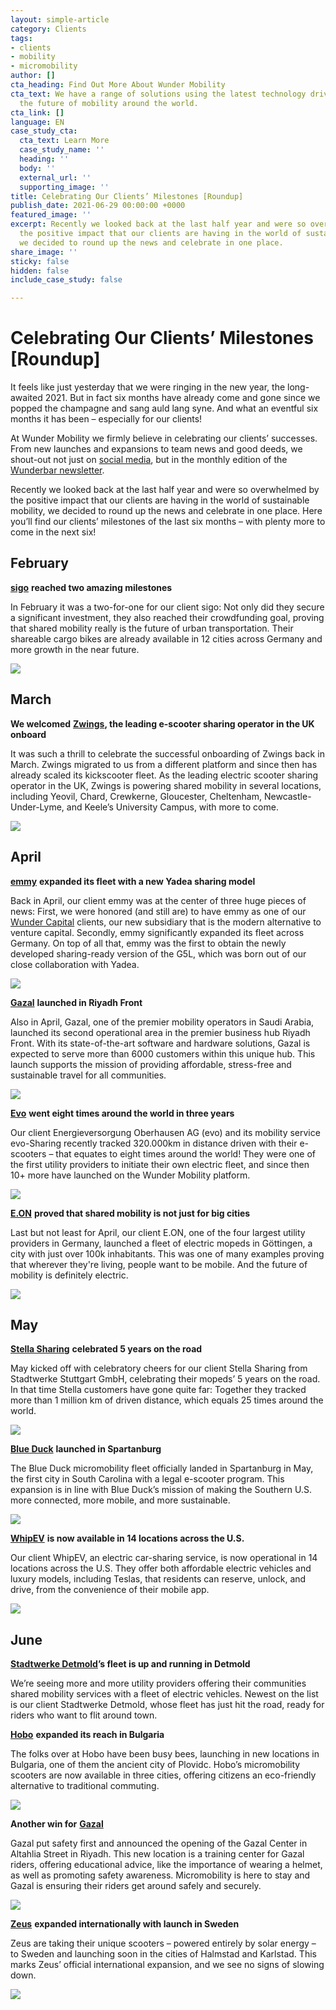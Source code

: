 ```yaml
---
layout: simple-article
category: Clients
tags:
- clients
- mobility
- micromobility
author: []
cta_heading: Find Out More About Wunder Mobility
cta_text: We have a range of solutions using the latest technology driving forward
  the future of mobility around the world.
cta_link: []
language: EN
case_study_cta:
  cta_text: Learn More
  case_study_name: ''
  heading: ''
  body: ''
  external_url: ''
  supporting_image: ''
title: Celebrating Our Clients’ Milestones [Roundup]
publish_date: 2021-06-29 00:00:00 +0000
featured_image: ''
excerpt: Recently we looked back at the last half year and were so overwhelmed by
  the positive impact that our clients are having in the world of sustainable mobility,
  we decided to round up the news and celebrate in one place.
share_image: ''
sticky: false
hidden: false
include_case_study: false

---
```

# Celebrating Our Clients’ Milestones \[Roundup\]

It feels like just yesterday that we were ringing in the new year, the long-awaited 2021. But in fact six months have already come and gone since we popped the champagne and sang auld lang syne. And what an eventful six months it has been – especially for our clients!

At Wunder Mobility we firmly believe in celebrating our clients’ successes. From new launches and expansions to team news and good deeds, we shout-out not just on [social media](https://www.linkedin.com/company/wundermobility/), but in the monthly edition of the [Wunderbar newsletter](https://www.wundermobility.com/newsletter).

Recently we looked back at the last half year and were so overwhelmed by the positive impact that our clients are having in the world of sustainable mobility, we decided to round up the news and celebrate in one place. Here you’ll find our clients’ milestones of the last six months – with plenty more to come in the next six!

## February

[**sigo**](https://sigo.green/) **reached two amazing milestones**

In February it was a two-for-one for our client sigo: Not only did they secure a significant investment, they also reached their crowdfunding goal, proving that shared mobility really is the future of urban transportation. Their shareable cargo bikes are already available in 12 cities across Germany and more growth in the near future.

![](/uploads/2021/06/28/bf674102-0609-443a-8793-5f2b8d48723c.jpeg)

## March

**We welcomed** [**Zwings**](https://www.zwings.co.uk/)**, the leading e-scooter sharing operator in the UK onboard**

It was such a thrill to celebrate the successful onboarding of Zwings back in March. Zwings migrated to us from a different platform and since then has already scaled its kickscooter fleet. As the leading electric scooter sharing operator in the UK, Zwings is powering shared mobility in several locations, including Yeovil, Chard, Crewkerne, Gloucester, Cheltenham, Newcastle-Under-Lyme, and Keele’s University Campus, with more to come.

![](/uploads/2021/06/28/44d23290-a34a-47e6-81f2-f680eb0a2f1c.png)

## April

[**emmy**](https://emmy-sharing.de/en/) **expanded its fleet with a new Yadea sharing model**

Back in April, our client emmy was at the center of three huge pieces of news: First, we were honored (and still are) to have emmy as one of our [Wunder Capital](https://techcrunch.com/2021/04/26/wunder-mobilitys-new-lending-business-helps-micromobility-startups-finance-fleets/) clients, our new subsidiary that is the modern alternative to venture capital. Secondly, emmy significantly expanded its fleet across Germany. On top of all that, emmy was the first to obtain the newly developed sharing-ready version of the G5L, which was born out of our close collaboration with Yadea.

![](/uploads/2021/06/28/314006ae-9919-4f15-bcf8-d28bdc197980.png)

[**Gazal**](https://gazal.app/#section_1) **launched in Riyadh Front**

Also in April, Gazal, one of the premier mobility operators in Saudi Arabia, launched its second operational area in the premier business hub Riyadh Front. With its state-of-the-art software and hardware solutions, Gazal is expected to serve more than 6000 customers within this unique hub. This launch supports the mission of providing affordable, stress-free and sustainable travel for all communities.

![](/uploads/2021/06/28/5c676903-a152-4a79-8811-67766630a2cd.jpeg)

[**Evo**](https://www.evo-energie.de/) **went eight times around the world in three years**

Our client Energieversorgung Oberhausen AG (evo) and its mobility service evo-Sharing recently tracked 320.000km in distance driven with their e-scooters – that equates to eight times around the world! They were one of the first utility providers to initiate their own electric fleet, and since then 10+ more have launched on the Wunder Mobility platform.

![](/uploads/2021/06/28/05328fe7-c2d6-4a27-a7e4-8779fd43dd98.jpeg)

[**E.ON**](https://www.eon.de/de/pk.html) **proved that shared mobility is not just for big cities**

Last but not least for April, our client E.ON, one of the four largest utility providers in Germany, launched a fleet of electric mopeds in Göttingen, a city with just over 100k inhabitants. This was one of many examples proving that wherever they're living, people want to be mobile. And the future of mobility is definitely electric.

![](/uploads/2021/06/28/dc74d2bf-0e79-a25d-7bf8-1f6423ef26c7.jpeg)

## May

[**Stella Sharing**](https://www.stella-sharing.de/) **celebrated 5 years on the road**

May kicked off with celebratory cheers for our client Stella Sharing from Stadtwerke Stuttgart GmbH, celebrating their mopeds’ 5 years on the road. In that time Stella customers have gone quite far: Together they tracked more than 1 million km of driven distance, which equals 25 times around the world.

![](/uploads/2021/06/28/749c988a-e8bf-8d72-9f3a-9d1dbdc7f843.jpeg)

[**Blue Duck**](https://www.flyblueduck.com/) **launched in Spartanburg**

The Blue Duck micromobility fleet officially landed in Spartanburg in May, the first city in South Carolina with a legal e-scooter program. This expansion is in line with Blue Duck’s mission of making the Southern U.S. more connected, more mobile, and more sustainable.

![](/uploads/2021/06/28/6d84dcbd-1b92-fe9e-91c6-20a22b358cf2.jpeg)

[**WhipEV**](https://www.whipev.com/) **is now available in 14 locations across the U.S.**

Our client WhipEV, an electric car-sharing service, is now operational in 14 locations across the U.S. They offer both affordable electric vehicles and luxury models, including Teslas, that residents can reserve, unlock, and drive, from the convenience of their mobile app.

![](/uploads/2021/06/28/4481f3af-b8b8-87f7-0243-1881cab4fca8.png)

## June

[**Stadtwerke Detmold**](https://www.stadtwerke-detmold.de/E-Mobilitaet)**’s fleet is up and running in Detmold**

We’re seeing more and more utility providers offering their communities shared mobility services with a fleet of electric vehicles. Newest on the list is our client Stadtwerke Detmold, whose fleet has just hit the road, ready for riders who want to flit around town.

[**Hobo**](https://www.hobo.bg/) **expanded its reach in Bulgaria**

The folks over at Hobo have been busy bees, launching in new locations in Bulgaria, one of them the ancient city of Plovidc. Hobo’s micromobility scooters are now available in three cities, offering citizens an eco-friendly alternative to traditional commuting.

![](/uploads/2021/06/28/1624464311467.gif)

**Another win for** [**Gazal**](https://gazal.app/#section_1)

Gazal put safety first and announced the opening of the Gazal Center in Altahlia Street in Riyadh. This new location is a training center for Gazal riders, offering educational advice, like the importance of wearing a helmet, as well as promoting safety awareness. Micromobility is here to stay and Gazal is ensuring their riders get around safely and securely.

![](/uploads/2021/06/28/1624277290364.jpeg)

[**Zeus**](https://zeusscooters.com/) **expanded internationally with launch in Sweden**

Zeus are taking their unique scooters – powered entirely by solar energy – to Sweden and launching soon in the cities of Halmstad and Karlstad. This marks Zeus’ official international expansion, and we see no signs of slowing down.

![](/uploads/2021/06/28/1617430197641.jpeg)